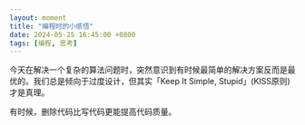 ```yaml
---
layout: moment
title: "编程时的小感悟"
date: 2024-05-25 16:45:00 +0800
tags: [编程, 思考]
---
```


今天在解决一个复杂的算法问题时，突然意识到有时候最简单的解决方案反而是最优的。我们总是倾向于过度设计，但其实「Keep It Simple, Stupid」(KISS原则)才是真理。

有时候，删除代码比写代码更能提高代码质量。